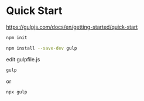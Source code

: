 # Quick Start #

<https://gulpjs.com/docs/en/getting-started/quick-start>

```bash
npm init
```

```bash
npm install --save-dev gulp
```

edit gulpfile.js

```bash
gulp
```

or

```bash
npx gulp
```
